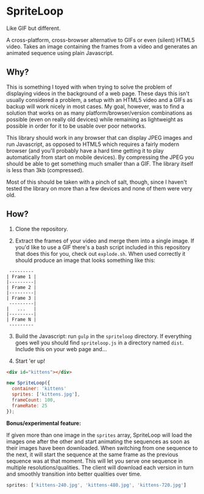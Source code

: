 # SpriteLoop

Like GIF but different.

A cross-platform, cross-browser alternative to GIFs or even (silent) HTML5
video. Takes an image containing the frames from a video and generates an
animated sequence using plain Javascript.

## Why?

This is something I toyed with when trying to solve the problem of displaying
videos in the background of a web page. These days this isn't usually considered
a problem, a setup with an HTML5 video and a GIFs as backup will work nicely in
most cases. My goal, however, was to find a solution that works on as many
platform/browser/version combinations as possible (even on really old devices)
while remaining as lightweight as possible in order for it to be usable over
poor networks.

This library should work in any browser that can display JPEG images and run
Javascript, as opposed to HTML5 which requires a fairly modern browser (and
you'll probably have a hard time getting it to play automatically from start
on mobile devices). By compressing the JPEG you should be able to get something
much smaller than a GIF. The library itself is less than 3kb (compressed).

Most of this should be taken with a pinch of salt, though, since I haven't
tested the library on more than a few devices and none of them were very old.

## How?

1) Clone the repository.

2) Extract the frames of your video and merge them into a single image. If you'd
like to use a GIF there's a bash script included in this repository that does
this for you, check out `explode.sh`. When used correctly it should produce an
image that looks something like this:


```
 ---------
| Frame 1 |
|---------|
| Frame 2 |
|---------|
| Frame 3 |
 ---------|
|   ...   |
|---------|
| Frame N |
 ---------
```

3) Build the Javascript: run `gulp` in the `spriteloop` directory. If everything
goes well you should find `spriteloop.js` in a directory named `dist`. Include
this on your web page and...

4) Start 'er up!

```html
<div id="kittens"></div>
```

```javascript
new SpriteLoop({
  container: 'kittens'
  sprites: ['kittens.jpg'],
  frameCount: 100,
  frameRate: 25
});
```

**Bonus/experimental feature:**

If given more than one image in the `sprites` array, SpriteLoop will load the
images one after the other and start animating the sequences as soon as their
images have been downloaded. When switching from one sequence to the next, it
will start the sequence at the same frame as the previous sequence was at that
moment. This will let you serve one sequence in multiple resolutions/qualities.
The client will download each version in turn and smoothly transition into
better qualities over time.

```javascript
sprites: ['kittens-240.jpg', 'kittens-480.jpg', 'kittens-720.jpg']
```
